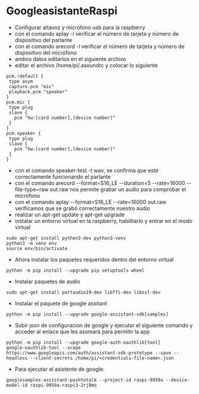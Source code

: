 # GoogleasistanteRaspi
- Configurar altavoz y micrófono usb para la raspberry
- con el comando aplay -l verificar el número de tarjeta y número de dispositivo del parlante
- con el comando arecord -l verificar el número de tarjeta y número de dispositivo del micrófono
- ambos datos editarlos en el siguiente archivo
- editar el archivo /home/pi/.asoundrc y colocar lo siguiente
 ```
 pcm.!default {
  type asym
  capture.pcm "mic"
  playback.pcm "speaker"
}
pcm.mic {
  type plug
  slave {
    pcm "hw:[card number],[device number]"
  }
}
pcm.speaker {
  type plug
  slave {
    pcm "hw:[card number],[device number]"
  }
}
```
- con el comando speaker-test -t wav, se confirma que esté correctamente funcionando el parlante
- con el comando arecord --format=S16_LE --duration=5 --rate=16000 --file-type=raw out.raw nos permite grabar un audio para comprobar el micrófono
- con el comando aplay --format=S16_LE --rate=16000 out.raw verificamos que se grabó correctamente nuestro audio
- realizar un apt-get update y apt-get upgrade
- instalar un entorno virtual en la raspberry, habilitarlo y entrar en el modo virtual 
 ```
sudo apt-get install python3-dev python3-venv
python3 -m venv env 
source env/bin/activate
```
- Ahora instalar los paquetes requeridos dentro del entorno virtual
```
python -m pip install --upgrade pip setuptools wheel
```
- Instalar paquetes de audio
```
sudo apt-get install portaudio19-dev libffi-dev libssl-dev
```
- Instalar el paquete de google assitant
```
python -m pip install --upgrade google-assistant-sdk[samples]
```
- Subir json de configuracion de google y ejecutar el siguiente comando y acceder al enlace que les asomará para permitir la app
```
python -m pip install --upgrade google-auth-oauthlib[tool]
google-oauthlib-tool --scope https://www.googleapis.com/auth/assistant-sdk-prototype --save --headless --client-secrets /home/pi/<credentials-file-name>.json
```
- Para ejecutar el asistente de google:
```
googlesamples-assistant-pushtotalk --project-id raspi-9959a --device-model-id raspi-9959a-raspi3-2rj8mo
```
